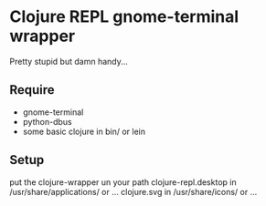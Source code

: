 # Clojure REPL gnome-terminal wrapper

Pretty stupid but damn handy...

## Require

* gnome-terminal
* python-dbus
* some basic clojure in bin/ or lein

## Setup

put the clojure-wrapper un your path
clojure-repl.desktop in /usr/share/applications/ or ...
clojure.svg in /usr/share/icons/ or ...
~~~
